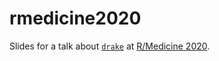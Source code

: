 # rmedicine2020

Slides for a talk about [`drake`](https://github.com/ropensci/drake) at [R/Medicine 2020](https://events.linuxfoundation.org/r-medicine/).
